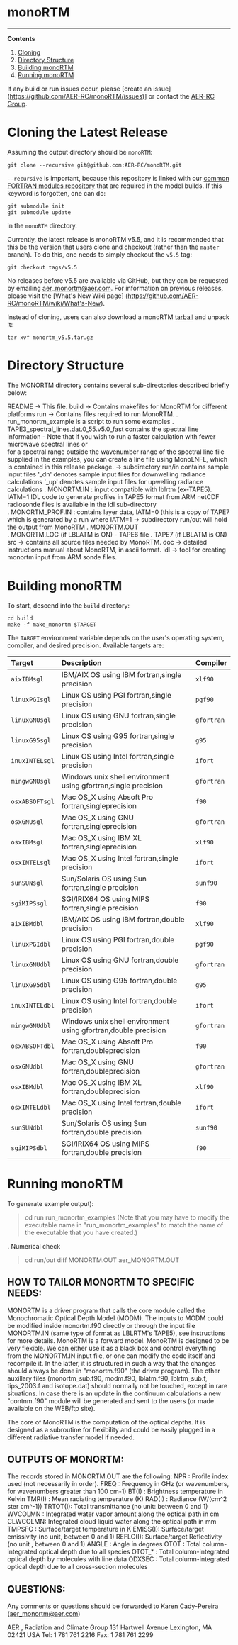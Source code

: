 # monoRTM

---
**Contents**

1. [Cloning](#cloning)
2. [Directory Structure](#structure)
3. [Building monoRTM](#build)
4. [Running monoRTM](#run)

If any build or run issues occur, please [create an issue] (https://github.com/AER-RC/monoRTM/issues)] or contact the [AER-RC Group](https://github.com/AER-RC).

# Cloning the Latest Release <a name="cloning"></a>

Assuming the output directory should be `monoRTM`:

```
git clone --recursive git@github.com:AER-RC/monoRTM.git
```

`--recursive` is important, because this repository is linked with our [common FORTRAN modules repository](https://github.com/AER-RC/aer_rt_utils) that are required in the model builds. If this keyword is forgotten, one can do:

```
git submodule init
git submodule update
```

in the `monoRTM` directory.

Currently, the latest release is monoRTM v5.5, and it is recommended that this be the version that users clone and checkout (rather than the `master` branch). To do this, one needs to simply checkout the `v5.5` tag:

```
git checkout tags/v5.5
```

No releases before v5.5 are available via GitHub, but they can be requested by emailing <aer_monortm@aer.com>. For information on previous releases, please visit the [What's New Wiki page] (https://github.com/AER-RC/monoRTM/wiki/What's-New).

Instead of cloning, users can also download a monoRTM [tarball](https://github.com/AER-RC/monoRTM/releases/tag/v5.5) and unpack it:

```
tar xvf monortm_v5.5.tar.gz

```

# Directory Structure <a name="structure"></a>
The MONORTM directory contains several sub-directories described
briefly below:

README -> This file.
build  -> Contains makefiles for MonoRTM for different platforms
run    -> Contains files required to run MonoRTM.
          .  run_monortm_example is a script to run some examples
          .  TAPE3_spectral_lines.dat.0_55.v5.0_fast  contains the spectral line information
            - Note that if you wish to run a faster calculation with fewer microwave spectral lines or  
              for a spectral range outside the wavenumber range of the spectral line file supplied 
              in the examples, you can create a line file using MonoLNFL, which is
              contained in this release package. 
          -> subdirectory run/in contains sample input files
             '_dn' denotes sample input files for downwelling radiance calculations
             '_up' denotes sample input files for upwelling radiance calculations
                . MONORTM.IN         : input compatible with lblrtm (ex-TAPE5). IATM=1
                                       IDL code to generate profiles in TAPE5 format 
                                       from ARM netCDF radiosonde files is available 
                                       in the idl sub-directory  
                . MONORTM_PROF.IN    : contains layer data, IATM=0 (this is a copy of TAPE7
                                       which is generated by a run where IATM=1
          -> subdirectory run/out will hold the output from MonoRTM
                . MONORTM.OUT    
                . MONORTM.LOG (if LBLATM is ON) - TAPE6 file
                . TAPE7 (if LBLATM is ON)    
src -> contains all source files needed by MonoRTM.
doc -> detailed instructions manual about MonoRTM, in ascii format. 
idl -> tool for creating monortm input from ARM sonde files.

# Building monoRTM <a name="build"></a>

To start, descend into the `build` directory:

```
cd build
make -f make_monortm $TARGET
```

The `TARGET` environment variable depends on the user's operating system, compiler, and desired precision. Available targets are:

| Target | Description | Compiler |
| :--- | :--- | :--- |
| `aixIBMsgl` | IBM/AIX OS using IBM fortran,single precision| `xlf90` |
| `linuxPGIsgl` | Linux OS using PGI fortran,single precision |  `pgf90` |
| `linuxGNUsgl` | Linux OS using GNU fortran,single precision | `gfortran` |
| `linuxG95sgl` | Linux OS using G95 fortran,single precision | `g95` |
| `inuxINTELsgl` | Linux OS using Intel fortran,single precision | `ifort` |
| `mingwGNUsgl` | Windows unix shell environment using gfortran,single precision | `gfortran` |
| `osxABSOFTsgl` | Mac OS_X using Absoft Pro fortran,singleprecision | `f90` |
| `osxGNUsgl` | Mac OS_X using GNU fortran,singleprecision | `gfortran` |
| `osxIBMsgl` | Mac OS_X using IBM XL fortran,singleprecision | `xlf90` |
| `osxINTELsgl` | Mac OS_X using Intel fortran,single precision | `ifort` |
| `sunSUNsgl` | Sun/Solaris OS using Sun fortran,single precision | `sunf90` |
| `sgiMIPSsgl` | SGI/IRIX64 OS using MIPS fortran,single precision | `f90` |
| `aixIBMdbl` | IBM/AIX OS using IBM fortran,double precision| `xlf90` |
| `linuxPGIdbl` | Linux OS using PGI fortran,double precision |  `pgf90` |
| `linuxGNUdbl` | Linux OS using GNU fortran,double precision | `gfortran` |
| `linuxG95dbl` | Linux OS using G95 fortran,double precision | `g95` |
| `inuxINTELdbl` | Linux OS using Intel fortran,double precision | `ifort` |
| `mingwGNUdbl` | Windows unix shell environment using gfortran,double precision | `gfortran` |
| `osxABSOFTdbl` | Mac OS_X using Absoft Pro fortran,doubleprecision | `f90` |
| `osxGNUdbl` | Mac OS_X using GNU fortran,doubleprecision | `gfortran` |
| `osxIBMdbl` | Mac OS_X using IBM XL fortran,doubleprecision | `xlf90` |
| `osxINTELdbl` | Mac OS_X using Intel fortran,double precision | `ifort` |
| `sunSUNdbl` | Sun/Solaris OS using Sun fortran,double precision | `sunf90` |
| `sgiMIPSdbl` | SGI/IRIX64 OS using MIPS fortran,double precision | `f90` |

# Running monoRTM <a name="run"></a>
To generate example output):
  > cd run
  > run_monortm_examples
 (Note that you may have to modify the executable name in 
 "run_monortm_examples" to match the name of the executable that you 
  have created.)


. Numerical check
  > cd run/out
  > diff MONORTM.OUT aer_MONORTM.OUT

HOW TO TAILOR MONORTM TO SPECIFIC NEEDS:
----------------------------------------

MONORTM is a driver program that calls the core module called the Monochromatic
Optical Depth Model (MODM).  The inputs to MODM could be modified inside
monortm.f90 directly or through the input file MONORTM.IN (same type of format
as LBLRTM's TAPE5), see instructions for more details.  MonoRTM is a forward
model. MonoRTM is designed to be very flexible. We can either use it as a black
box and control everything from the MONORTM.IN input file, or one can modify the
code itself and recompile it. In the latter, it is structured in such a way that
the changes should always be done in "monortm.f90" (the driver program). The
other auxillary files (monortm_sub.f90, modm.f90, lblatm.f90, lblrtm_sub.f,
tips_2003.f and isotope.dat) should normally not be touched, except in rare
situations. In case there is an update in the continuum calculations a new
"contnm.f90" module will be generated and sent to the users (or made available
on the WEB/ftp site). 

The core of MonoRTM is the computation of the optical depths. It is designed as a
subroutine for flexibility and could be easily plugged in a different radiative
transfer model if needed.


OUTPUTS OF MONORTM:
-------------------
The records stored in MONORTM.OUT are the following:
NPR	: 	Profile index used (not necessarily in order).
FREQ	: 	Frequency in GHz (or wavenumbers, for wavenumbers greater than 100 cm-1)
BT(I)	: 	Brightness temperature in Kelvin
TMR(I)  :       Mean radiating temperature (K)
RAD(I)	: 	Radiance (W/(cm^2 ster cm^-1))
TRTOT(I): 	Total transmittance (no unit: between 0 and 1)
WVCOLMN	: 	Integrated water vapor amount along the optical path in cm
CLWCOLMN: 	Integrated cloud liquid water along the optical path in mm
TMPSFC	: 	Surface/target temperature in K
EMISS(I): 	Surface/target emissivity (no unit, between 0 and 1)
REFLC(I): 	Surface/target Reflectivity (no unit , between 0 and 1)
ANGLE	: 	Angle in degrees
OTOT	: 	Total column-integrated optical depth due to all species
OTOT_*	: 	Total column-integrated optical depth by molecules with line data
ODXSEC	: 	Total column-integrated optical depth due to all cross-section molecules


QUESTIONS:
----------
Any comments or questions should be forwarded to Karen Cady-Pereira (aer_monortm@aer.com)

AER , Radiation and Climate Group
131 Hartwell Avenue
Lexington, MA 02421
USA
Tel: 1 781 761 2216
Fax: 1 781 761 2299




